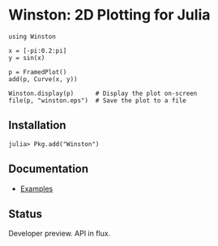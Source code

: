 Winston: 2D Plotting for Julia
==============================

    using Winston

    x = [-pi:0.2:pi]
    y = sin(x)

    p = FramedPlot()
    add(p, Curve(x, y))

    Winston.display(p)      # Display the plot on-screen
    file(p, "winston.eps")  # Save the plot to a file

Installation
------------

    julia> Pkg.add("Winston")

Documentation
-------------

* [Examples](https://github.com/nolta/Winston.jl/blob/master/doc/examples.md)

Status
------

Developer preview. API in flux.

